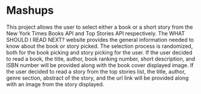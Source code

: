 # Mashups

This project allows the user to select either a book or a short story from the New York Times Books API and Top Stories API respectively. The WHAT SHOULD I READ NEXT? website provides the general information needed to know about the book or story picked. The selection process is randomized, both for the book picking and story picking for the user.  If the user decided to read a book, the title, author, book ranking number, short description, and ISBN number will be provided along with the book cover displayed image. If the user decided to read a story from the top stories list, the title, author, genre section, abstract of the story, and the url link will be provided along with an image from the story displayed. 
